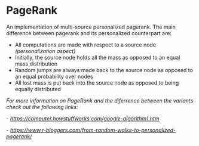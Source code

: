# PageRank

An implementation of multi-source personalized pagerank. The main difference between pagerank and its personalized counterpart are:
- All computations are made with respect to a source node *(personalization aspect)*
- Initially, the source node holds all the mass as opposed to an equal mass distribution 
- Random jumps are always made back to the source node as opposed to an equal probability over nodes
- All lost mass is put back into the source node as opposed to being equally distributed

*For more information on PageRank and the diferrence between the variants check out the following links:*

*- https://computer.howstuffworks.com/google-algorithm1.htm*

*- https://www.r-bloggers.com/from-random-walks-to-personalized-pagerank/*

